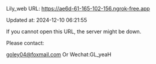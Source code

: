 Lily_web URL: https://ae6d-61-165-102-156.ngrok-free.app

Updated at: 2024-12-10 06:21:55

If you cannot open this URL, the server might be down.

Please contact: 

goley04@foxmail.com Or Wechat:GL_yeaH